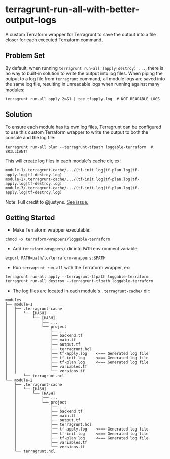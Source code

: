 # terragrunt-run-all-with-better-output-logs

A custom Terraform wrapper for Terragrunt to save the output into a file closer for each executed Terraform command.

## Problem Set

By default, when running `terragrunt run-all (apply|destroy) ...`, there is no way to built-in solution to write the
output into log files. When piping the output to a log file from `terragrunt` command, all module logs are saved
into the same log file, resulting in unreadable logs when running against many modules:

```shell
terragrunt run-all apply 2>&1 | tee tfapply.log  # NOT READABLE LOGS
```

## Solution

To ensure each module has its own log files, Terragrunt can be configured to use this custom Terraform wrapper to write
the output to both the console and the log file:

```shell
terragrunt run-all plan --terragrunt-tfpath loggable-terraform  # BRILLIANT!
```

This will create log files in each module's cache dir, ex:

```text
module-1/.terragrunt-cache/.../(tf-init.log|tf-plan.log|tf-apply.log|tf-destroy.log)
module-2/.terragrunt-cache/.../(tf-init.log|tf-plan.log|tf-apply.log|tf-destroy.log)
module-3/.terragrunt-cache/.../(tf-init.log|tf-plan.log|tf-apply.log|tf-destroy.log)
```

Note: Full credit to @justyns. [See issue.](https://github.com/gruntwork-io/terragrunt/issues/74#issuecomment-471082576)

## Getting Started

- Make Terraform wrapper executable:

```shell
chmod +x terraform-wrappers/loggable-terraform  
```

- Add `terraform-wrappers/` dir into `PATH` environment variable:

```shell
export PATH=path/to/terraform-wrappers:$PATH  
```

- Run `terragrunt run-all` with the Terraform wrapper, ex:

```shell
terragrunt run-all apply --terragrunt-tfpath loggable-terraform  
terragrunt run-all destroy --terragrunt-tfpath loggable-terraform  
```

- The log files are located in each module's `.terragrunt-cache/` dir:

```text
modules
├── module-1
│   ├── .terragrunt-cache
│   │   └── [HASH]
│   │       └── [HASH]
│   │           ├── ...
│   │           └── project
│   │               ├── ...
│   │               ├── backend.tf
│   │               ├── main.tf
│   │               ├── output.tf
│   │               ├── terragrunt.hcl
│   │               ├── tf-apply.log    <=== Generated log file
│   │               ├── tf-init.log     <=== Generated log file
│   │               ├── tf-plan.log     <=== Generated log file
│   │               ├── variables.tf
│   │               └── versions.tf
│       └── terragrunt.hcl
└── module-2
    ├── .terragrunt-cache
    │   └── [HASH]
    │       └── [HASH]
    │           ├── ...
    │           └── project
    │               ├── ...
    │               ├── backend.tf
    │               ├── main.tf
    │               ├── output.tf
    │               ├── terragrunt.hcl
    │               ├── tf-apply.log    <=== Generated log file
    │               ├── tf-init.log     <=== Generated log file
    │               ├── tf-plan.log     <=== Generated log file
    │               ├── variables.tf
    │               └── versions.tf
    └── terragrunt.hcl
```